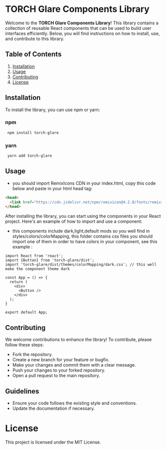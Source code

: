 # TORCH Glare Components Library 

Welcome to the **TORCH Glare Components Library**! This library contains a collection of reusable React components that can be used to build user interfaces efficiently. Below, you will find instructions on how to install, use, and contribute to this library.

## Table of Contents

1. [Installation](#installation)
2. [Usage](#usage)
4. [Contributing](#contributing)
5. [License](#license)

## Installation

To install the library, you can use npm or yarn:

### npm
```bash
 npm install torch-glare
```

### yarn

```bash
 yarn add torch-glare
```

## Usage

- you should import RemixIcons CDN in your index.html, copy this code below and paste in your html head tag:

```html
<head>
  <link href="https://cdn.jsdelivr.net/npm/remixicon@4.2.0/fonts/remixicon.css" rel="stylesheet" />
</head>
```

After installing the library, you can start using the components in your React project. Here's an example of how to import and use a component:

- this components include dark,light,default mods so you well find in styles/colors/colorMapping, this folder contains css files you should import one of them in order to have colors in your component, see this example :


```tsx
import React from 'react';
import {Button} from 'torch-glare/dist';
import 'torch-glare/dist/themes/colorMapping/dark.css'; // this well make the component theme dark

const App = () => {
  return (
    <div>
      <Button />
    </div>
  );
}

export default App;
```

## Contributing

We welcome contributions to enhance the library! To contribute, please follow these steps:

- Fork the repository.
- Create a new branch for your feature or bugfix.
- Make your changes and commit them with a clear message.
- Push your changes to your forked repository.
- Open a pull request to the main repository.

## Guidelines

- Ensure your code follows the existing style and conventions.
- Update the documentation if necessary.

# License
This project is licensed under the MIT License. 